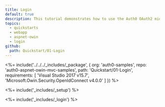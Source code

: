 ```yaml
---
title: Login
default: true
description: This tutorial demonstrates how to use the Auth0 OAuth2 middleware to add authentication to your web app.
topics:
  - quickstarts
  - webapp
  - aspnet-owin
  - login
github:
  path: Quickstart/01-Login
---
```


<%= include('../../../_includes/_package', {
  org: 'auth0-samples',
  repo: 'auth0-aspnet-owin-mvc-samples',
  path: 'Quickstart/01-Login',
  requirements: [
    'Visual Studio 2017 v15.7',
    'Microsoft.Owin.Security.OpenIdConnect v4.0.0'
  ]
}) %>

<%= include('_includes/_setup') %>

<%= include('_includes/_login') %>
